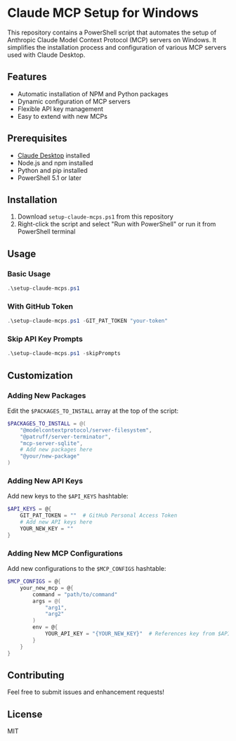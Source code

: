 # Claude MCP Setup for Windows

This repository contains a PowerShell script that automates the setup of Anthropic Claude Model Context Protocol (MCP) servers on Windows. It simplifies the installation process and configuration of various MCP servers used with Claude Desktop.

## Features

- Automatic installation of NPM and Python packages
- Dynamic configuration of MCP servers
- Flexible API key management
- Easy to extend with new MCPs

## Prerequisites

- [Claude Desktop](https://claude.ai/download) installed
- Node.js and npm installed
- Python and pip installed
- PowerShell 5.1 or later

## Installation

1. Download `setup-claude-mcps.ps1` from this repository
2. Right-click the script and select "Run with PowerShell" or run it from PowerShell terminal

## Usage

### Basic Usage
```powershell
.\setup-claude-mcps.ps1
```

### With GitHub Token
```powershell
.\setup-claude-mcps.ps1 -GIT_PAT_TOKEN "your-token"
```

### Skip API Key Prompts
```powershell
.\setup-claude-mcps.ps1 -skipPrompts
```

## Customization

### Adding New Packages
Edit the `$PACKAGES_TO_INSTALL` array at the top of the script:
```powershell
$PACKAGES_TO_INSTALL = @(
    "@modelcontextprotocol/server-filesystem",
    "@patruff/server-terminator",
    "mcp-server-sqlite",
    # Add new packages here
    "@your/new-package"
)
```

### Adding New API Keys
Add new keys to the `$API_KEYS` hashtable:
```powershell
$API_KEYS = @{
    GIT_PAT_TOKEN = ""  # GitHub Personal Access Token
    # Add new API keys here
    YOUR_NEW_KEY = ""
}
```

### Adding New MCP Configurations
Add new configurations to the `$MCP_CONFIGS` hashtable:
```powershell
$MCP_CONFIGS = @{
    your_new_mcp = @{
        command = "path/to/command"
        args = @(
            "arg1",
            "arg2"
        )
        env = @{
            YOUR_API_KEY = "{YOUR_NEW_KEY}"  # References key from $API_KEYS
        }
    }
}
```

## Contributing

Feel free to submit issues and enhancement requests!

## License

MIT